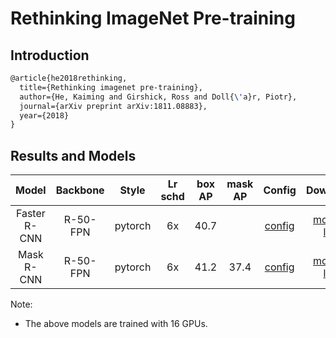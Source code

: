 # Rethinking ImageNet Pre-training

## Introduction

<!-- [ALGORITHM] -->

```latex
@article{he2018rethinking,
  title={Rethinking imagenet pre-training},
  author={He, Kaiming and Girshick, Ross and Doll{\'a}r, Piotr},
  journal={arXiv preprint arXiv:1811.08883},
  year={2018}
}
```

## Results and Models

| Model        | Backbone  | Style   | Lr schd | box AP | mask AP | Config | Download |
|:------------:|:---------:|:-------:|:-------:|:------:|:-------:|:------:|:--------:|
| Faster R-CNN | R-50-FPN  | pytorch | 6x      | 40.7   |         | [config](https://github.com/open-mmlab/mmdetection/tree/master/configs/scratch/faster_rcnn_r50_fpn_gn-all_scratch_6x_coco.py) | [model](https://download.openmmlab.com/mmdetection/v2.0/scratch/faster_rcnn_r50_fpn_gn-all_scratch_6x_coco/scratch_faster_rcnn_r50_fpn_gn_6x_bbox_mAP-0.407_20200201_193013-90813d01.pth) &#124; [log](https://download.openmmlab.com/mmdetection/v2.0/scratch/faster_rcnn_r50_fpn_gn-all_scratch_6x_coco/scratch_faster_rcnn_r50_fpn_gn_6x_20200201_193013.log.json) |
| Mask R-CNN   | R-50-FPN  | pytorch | 6x      | 41.2   | 37.4    | [config](https://github.com/open-mmlab/mmdetection/tree/master/configs/scratch/mask_rcnn_r50_fpn_gn-all_scratch_6x_coco.py) | [model](https://download.openmmlab.com/mmdetection/v2.0/scratch/mask_rcnn_r50_fpn_gn-all_scratch_6x_coco/scratch_mask_rcnn_r50_fpn_gn_6x_bbox_mAP-0.412__segm_mAP-0.374_20200201_193051-1e190a40.pth) &#124; [log](https://download.openmmlab.com/mmdetection/v2.0/scratch/mask_rcnn_r50_fpn_gn-all_scratch_6x_coco/scratch_mask_rcnn_r50_fpn_gn_6x_20200201_193051.log.json)  |

Note:

- The above models are trained with 16 GPUs.

